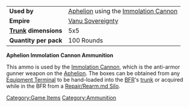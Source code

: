 |                                  |                                                                             |
| -------------------------------- | --------------------------------------------------------------------------- |
| **Used by**                      | [Aphelion](Aphelion.md) using the [Immolation Cannon](Immolation_Cannon.md) |
| **Empire**                       | [Vanu Sovereignty](Vanu_Sovereignty.md)                                     |
| **[Trunk](Trunk.md) dimensions** | 5x5                                                                         |
| **Quantity per pack**            | 100 Rounds                                                                  |

**Aphelion Immolation Cannon Ammunition**

This ammo is used by the [Immolation
Cannon](Immolation_Cannon.md), which is the anti-armor gunner
weapon on the [Aphelion](Aphelion.md). The boxes can be obtained
from any [Equipment Terminal](Equipment_Terminal.md) to be
hand-loaded into the [BFR](BattleFrame_Robotics.md)'s [trunk](trunk.md)
or acquired while in the BFR from a [Repair/Rearm.md
Silo](Repair_Rearm_Silo.md).

[Category:Game Items](Category:Game_Items.md)
[Category:Ammunition](Category:Ammunition.md)
